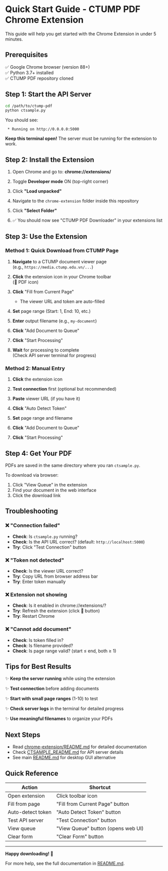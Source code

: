 # Quick Start Guide - CTUMP PDF Chrome Extension

This guide will help you get started with the Chrome Extension in under 5 minutes.

## Prerequisites

✅ Google Chrome browser (version 88+)  
✅ Python 3.7+ installed  
✅ CTUMP PDF repository cloned

## Step 1: Start the API Server

```bash
cd /path/to/ctump-pdf
python ctsample.py
```

You should see:
```
 * Running on http://0.0.0.0:5000
```

**Keep this terminal open!** The server must be running for the extension to work.

## Step 2: Install the Extension

1. Open Chrome and go to: **chrome://extensions/**

2. Toggle **Developer mode** ON (top-right corner)

3. Click **"Load unpacked"**

4. Navigate to the `chrome-extension` folder inside this repository

5. Click **"Select Folder"**

6. ✅ You should now see "CTUMP PDF Downloader" in your extensions list

## Step 3: Use the Extension

### Method 1: Quick Download from CTUMP Page

1. **Navigate** to a CTUMP document viewer page  
   (e.g., `https://media.ctump.edu.vn/...`)

2. **Click** the extension icon in your Chrome toolbar  
   (📄 PDF icon)

3. **Click** "Fill from Current Page"  
   - The viewer URL and token are auto-filled

4. **Set** page range (Start: 1, End: 10, etc.)

5. **Enter** output filename (e.g., `my-document`)

6. **Click** "Add Document to Queue"

7. **Click** "Start Processing"

8. **Wait** for processing to complete  
   (Check API server terminal for progress)

### Method 2: Manual Entry

1. **Click** the extension icon

2. **Test connection** first (optional but recommended)

3. **Paste** viewer URL (if you have it)

4. **Click** "Auto Detect Token"

5. **Set** page range and filename

6. **Click** "Add Document to Queue"

7. **Click** "Start Processing"

## Step 4: Get Your PDF

PDFs are saved in the same directory where you ran `ctsample.py`.

To download via browser:
1. Click "View Queue" in the extension
2. Find your document in the web interface
3. Click the download link

## Troubleshooting

### ❌ "Connection failed"
- **Check**: Is `ctsample.py` running?
- **Check**: Is the API URL correct? (default: `http://localhost:5000`)
- **Try**: Click "Test Connection" button

### ❌ "Token not detected"
- **Check**: Is the viewer URL correct?
- **Try**: Copy URL from browser address bar
- **Try**: Enter token manually

### ❌ Extension not showing
- **Check**: Is it enabled in chrome://extensions/?
- **Try**: Refresh the extension (click 🔄 button)
- **Try**: Restart Chrome

### ❌ "Cannot add document"
- **Check**: Is token filled in?
- **Check**: Is filename provided?
- **Check**: Is page range valid? (start ≤ end, both ≥ 1)

## Tips for Best Results

✨ **Keep the server running** while using the extension

✨ **Test connection** before adding documents

✨ **Start with small page ranges** (1-10) to test

✨ **Check server logs** in the terminal for detailed progress

✨ **Use meaningful filenames** to organize your PDFs

## Next Steps

- Read [chrome-extension/README.md](README.md) for detailed documentation
- Check [CTSAMPLE_README.md](../CTSAMPLE_README.md) for API server details
- See main [README.md](../README.md) for desktop GUI alternative

## Quick Reference

| Action | Shortcut |
|--------|----------|
| Open extension | Click toolbar icon |
| Fill from page | "Fill from Current Page" button |
| Auto-detect token | "Auto Detect Token" button |
| Test API server | "Test Connection" button |
| View queue | "View Queue" button (opens web UI) |
| Clear form | "Clear Form" button |

---

**Happy downloading! 📄**

For more help, see the full documentation in [README.md](README.md).

